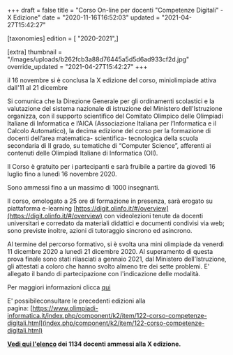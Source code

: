 +++
draft = false
title = "Corso On-line per docenti \"Competenze Digitali\" - X Edizione"
date = "2020-11-16T16:52:03"
updated = "2021-04-27T15:42:27"

[taxonomies]
edition = [ "2020-2021",]

[extra]
thumbnail = "/images/uploads/b262fcb3a88d76445a5d5d6ad933cf2d.jpg"
override_updated = "2021-04-27T15:42:27"
+++

il 16 novembre si è conclusa la X edizione del corso, miniolimpiade attiva dall'11 al 21 dicembre

Si comunica che la Direzione Generale per gli ordinamenti scolastici e la valutazione del sistema nazionale di istruzione del Ministero dell'Istruzione organizza, con il supporto scientifico del Comitato Olimpico delle Olimpiadi Italiane di Informatica e l’AICA (Associazione Italiana per l’Informatica e il Calcolo Automatico), la decima edizione del corso per la formazione di docenti dell’area matematica- scientifica- tecnologica della scuola secondaria di II grado, su tematiche di “Computer Science”, afferenti ai contenuti delle Olimpiadi Italiane di Informatica (OII).

Il Corso è gratuito per i partecipanti e sarà fruibile a partire da giovedì 16 luglio fino a lunedì 16 novembre 2020.

Sono ammessi fino a un massimo di 1000 insegnanti.

Il corso, omologato a 25 ore di formazione in presenza, sarà erogato su piattaforma e-learning [https://digit.olinfo.it/#/overview](https://digit.olinfo.it/#/overview) con videolezioni tenute da docenti universitari e corredato da materiali didattici e documenti condivisi via web; sono previste inoltre, azioni di tutoraggio sincrono ed asincrono.

Al termine del percorso formativo, si è svolta una mini olimpiade da venerdì 11 dicembre 2020 a lunedì 21 dicembre 2020. Al superamento di questa prova finale sono stati rilasciati a gennaio 2021, dal Ministero dell'Istruzione, gli attestati a coloro che hanno svolto almeno tre dei sette problemi. E' allegato il bando di partecipazione con l'indicazione delle modalità.

Per maggiori informazioni clicca [qui](https://www.miur.gov.it/web/guest/-/competenze-digitali-decima-edizione-iscrizione-corso-on-line)

E' possibileconsultare le precedenti edizioni alla pagina: [https://www.olimpiadi-informatica.it/index.php/component/k2/item/122-corso-competenze-digitali.html](index.php/component/k2/item/122-corso-competenze-digitali.html)

**[Vedi qui l'elenco](/oldsite/180/X%20edizione%20Corso%20Competenze%20Digitali%20docenti%20ammessi_1133.pdf) dei 1134 docenti ammessi alla X edizione.**
